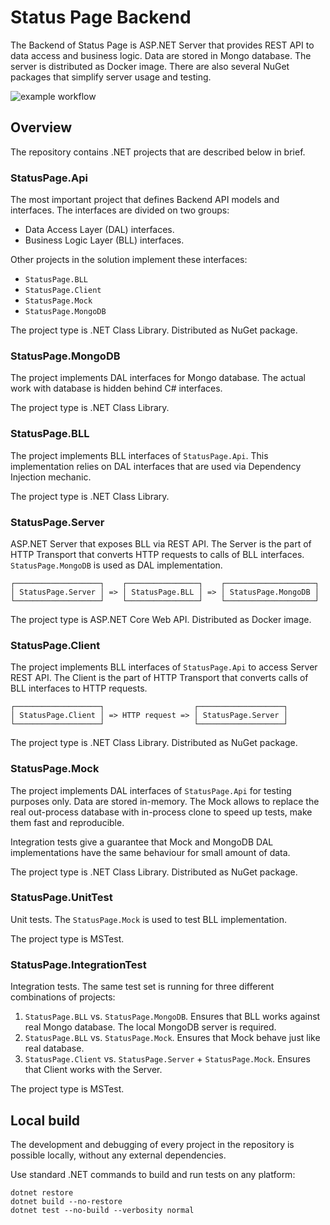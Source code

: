 # Status Page Backend

The Backend of Status Page is ASP&#46;NET Server that provides REST API to data access and business logic. Data are stored in Mongo database. The server is distributed as Docker image. There are also several NuGet packages that simplify server usage and testing.

![example workflow](https://github.com/status-page-net/backend/actions/workflows/build.yml/badge.svg)

## Overview

The repository contains .NET projects that are described below in brief.

### StatusPage.Api

The most important project that defines Backend API models and interfaces. The interfaces are divided on two groups:
- Data Access Layer (DAL) interfaces.
- Business Logic Layer (BLL) interfaces.

Other projects in the solution implement these interfaces:

- `StatusPage.BLL`
- `StatusPage.Client`
- `StatusPage.Mock`
- `StatusPage.MongoDB`

The project type is .NET Class Library. Distributed as NuGet package.

### StatusPage.MongoDB

The project implements DAL interfaces for Mongo database. The actual work with database is hidden behind C# interfaces.

The project type is .NET Class Library.

### StatusPage.BLL

The project implements BLL interfaces of `StatusPage.Api`. This implementation relies on DAL interfaces that are used via Dependency Injection mechanic.

The project type is .NET Class Library.

### StatusPage.Server

ASP&#46;NET Server that exposes BLL via REST API. The Server is the part of HTTP Transport that converts HTTP requests to calls of BLL interfaces. `StatusPage.MongoDB` is used as DAL implementation.

```
┌───────────────────┐    ┌────────────────┐    ┌────────────────────┐
│ StatusPage.Server │ => │ StatusPage.BLL │ => │ StatusPage.MongoDB │
└───────────────────┘    └────────────────┘    └────────────────────┘
```

The project type is ASP&#46;NET Core Web API. Distributed as Docker image.

### StatusPage.Client

The project implements BLL interfaces of `StatusPage.Api` to access Server REST API. The Client is the part of HTTP Transport that converts calls of BLL interfaces to HTTP requests.

```
┌───────────────────┐                    ┌───────────────────┐
│ StatusPage.Client │ => HTTP request => │ StatusPage.Server │
└───────────────────┘                    └───────────────────┘
```

The project type is .NET Class Library. Distributed as NuGet package.

### StatusPage.Mock

The project implements DAL interfaces of `StatusPage.Api` for testing purposes only. Data are stored in-memory. The Mock allows to replace the real out-process database with in-process clone to speed up tests, make them fast and reproducible.

Integration tests give a guarantee that Mock and MongoDB DAL implementations have the same behaviour for small amount of data.

The project type is .NET Class Library. Distributed as NuGet package.

### StatusPage.UnitTest

Unit tests. The `StatusPage.Mock` is used to test BLL implementation.

The project type is MSTest.

### StatusPage.IntegrationTest

Integration tests. The same test set is running for three different combinations of projects:
1. `StatusPage.BLL` vs. `StatusPage.MongoDB`. Ensures that BLL works against real Mongo database. The local MongoDB server is required.
2. `StatusPage.BLL` vs. `StatusPage.Mock`. Ensures that Mock behave just like real database.
3. `StatusPage.Client` vs. `StatusPage.Server` + `StatusPage.Mock`. Ensures that Client works with the Server.

The project type is MSTest.

## Local build

The development and debugging of every project in the repository is possible locally, without any external dependencies.

Use standard .NET commands to build and run tests on any platform:

```
dotnet restore
dotnet build --no-restore
dotnet test --no-build --verbosity normal
```